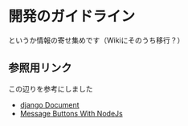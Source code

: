 # 開発のガイドライン

というか情報の寄せ集めです（Wikiにそのうち移行？）

## 参照用リンク

この辺りを参考にしました

* [django Document](https://docs.djangoproject.com/en/1.11/intro/)
* [Message Buttons With NodeJs](https://api.slack.com/tutorials/intro-to-message-buttons)